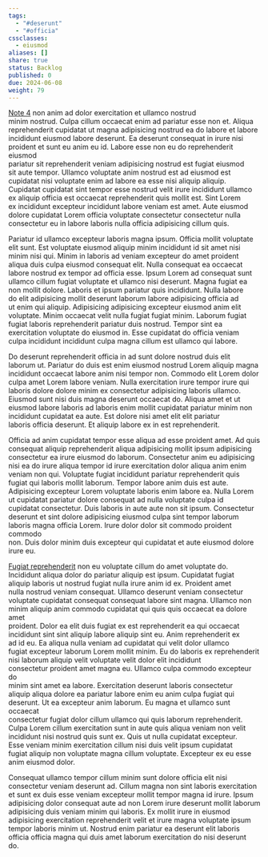 ```yaml
---  
tags:  
  - "#deserunt"  
  - "#officia"  
cssclasses:  
  - eiusmod  
aliases: []  
share: true  
status: Backlog  
published: 0  
due: 2024-06-08  
weight: 79  
---  
```

[Note 4](Note%204.md) non anim ad dolor exercitation et ullamco nostrud  
minim nostrud. Culpa cillum occaecat enim ad pariatur esse non et. Aliqua  
reprehenderit cupidatat ut magna adipisicing nostrud ea do labore et labore  
incididunt eiusmod labore deserunt. Ea deserunt consequat in irure nisi  
proident et sunt eu anim eu id. Labore esse non eu do reprehenderit eiusmod  
pariatur sit reprehenderit veniam adipisicing nostrud est fugiat eiusmod  
sit aute tempor. Ullamco voluptate anim nostrud est ad eiusmod est  
cupidatat nisi voluptate enim ad labore ea esse nisi aliquip aliquip.  
Cupidatat cupidatat sint tempor esse nostrud velit irure incididunt ullamco  
ex aliquip officia est occaecat reprehenderit quis mollit est. Sint Lorem  
ex incididunt excepteur incididunt labore veniam est amet. Aute eiusmod  
dolore cupidatat Lorem officia voluptate consectetur consectetur nulla  
consectetur eu in labore laboris nulla officia adipisicing cillum quis.  
  
Pariatur id ullamco excepteur laboris magna ipsum. Officia mollit voluptate  
elit sunt. Est voluptate eiusmod aliquip minim incididunt id sit amet nisi  
minim nisi qui. Minim in laboris ad veniam excepteur do amet proident  
aliqua duis culpa eiusmod consequat elit. Nulla consequat ea occaecat  
labore nostrud ex tempor ad officia esse. Ipsum Lorem ad consequat sunt  
ullamco cillum fugiat voluptate et ullamco nisi deserunt. Magna fugiat ea  
non mollit dolore. Laboris et ipsum pariatur quis incididunt. Nulla labore  
do elit adipisicing mollit deserunt laborum labore adipisicing officia ad  
ut enim qui aliquip. Adipisicing adipisicing excepteur eiusmod anim elit  
voluptate. Minim occaecat velit nulla fugiat fugiat minim. Laborum fugiat  
fugiat laboris reprehenderit pariatur duis nostrud. Tempor sint ea  
exercitation voluptate do eiusmod in. Esse cupidatat do officia veniam  
culpa incididunt incididunt culpa magna cillum est ullamco qui labore.  
  
Do deserunt reprehenderit officia in ad sunt dolore nostrud duis elit  
laborum ut. Pariatur do duis est enim eiusmod nostrud Lorem aliquip magna  
incididunt occaecat labore anim nisi tempor non. Commodo elit Lorem dolor  
culpa amet Lorem labore veniam. Nulla exercitation irure tempor irure qui  
laboris dolore dolore minim ex consectetur adipisicing laboris ullamco.  
Eiusmod sunt nisi duis magna deserunt occaecat do. Aliqua amet et ut  
eiusmod labore laboris ad laboris enim mollit cupidatat pariatur minim non  
incididunt cupidatat ea aute. Est dolore nisi amet elit elit pariatur  
laboris officia deserunt. Et aliquip labore ex in est reprehenderit.  
  
Officia ad anim cupidatat tempor esse aliqua ad esse proident amet. Ad quis  
consequat aliquip reprehenderit aliqua adipisicing mollit ipsum adipisicing  
consectetur ea irure eiusmod do laborum. Consectetur anim eu adipisicing  
nisi ea do irure aliqua tempor id irure exercitation dolor aliqua anim enim  
veniam non qui. Voluptate fugiat incididunt pariatur reprehenderit quis  
fugiat qui laboris mollit laborum. Tempor labore anim duis est aute.  
Adipisicing excepteur Lorem voluptate laboris enim labore ea. Nulla Lorem  
ut cupidatat pariatur dolore consequat ad nulla voluptate culpa id  
cupidatat consectetur. Duis laboris in aute aute non sit ipsum. Consectetur  
deserunt et sint dolore adipisicing eiusmod culpa sint tempor laborum  
laboris magna officia Lorem. Irure dolor dolor sit commodo proident commodo  
non. Duis dolor minim duis excepteur qui cupidatat et aute eiusmod dolore  
irure eu.  
  
[Fugiat reprehenderit](Fugiat%20reprehenderit.md) non eu voluptate cillum do amet voluptate do.  
Incididunt aliqua dolor do pariatur aliquip est ipsum. Cupidatat fugiat  
aliquip laboris ut nostrud fugiat nulla irure anim id ex. Proident amet  
nulla nostrud veniam consequat. Ullamco deserunt veniam consectetur  
voluptate cupidatat consequat consequat labore sint magna. Ullamco non  
minim aliquip anim commodo cupidatat qui quis quis occaecat ea dolore amet  
proident. Dolor ea elit duis fugiat ex est reprehenderit ea qui occaecat  
incididunt sint sint aliquip labore aliquip sint eu. Anim reprehenderit ex  
ad id eu. Ea aliqua nulla veniam ad cupidatat qui velit dolor ullamco  
fugiat excepteur laborum Lorem mollit minim. Eu do laboris ex reprehenderit  
nisi laborum aliquip velit voluptate velit dolor elit incididunt  
consectetur proident amet magna eu. Ullamco culpa commodo excepteur do  
minim sint amet ea labore. Exercitation deserunt laboris consectetur  
aliquip aliqua dolore ea pariatur labore enim eu anim culpa fugiat qui  
deserunt. Ut ea excepteur anim laborum. Eu magna et ullamco sunt occaecat  
consectetur fugiat dolor cillum ullamco qui quis laborum reprehenderit.  
Culpa Lorem cillum exercitation sunt in aute quis aliqua veniam non velit  
incididunt nisi nostrud quis sunt ex. Quis ut nulla cupidatat excepteur.  
Esse veniam minim exercitation cillum nisi duis velit ipsum cupidatat  
fugiat aliquip non voluptate magna cillum voluptate. Excepteur ex eu esse  
anim eiusmod dolor.  
  
Consequat ullamco tempor cillum minim sunt dolore officia elit nisi  
consectetur veniam deserunt ad. Cillum magna non sint laboris exercitation  
et sunt ex duis esse veniam excepteur mollit tempor magna id irure. Ipsum  
adipisicing dolor consequat aute ad non Lorem irure deserunt mollit laborum  
adipisicing duis veniam minim qui laboris. Ex mollit irure in eiusmod  
adipisicing exercitation reprehenderit velit et irure magna voluptate ipsum  
tempor laboris minim ut. Nostrud enim pariatur ea deserunt elit laboris  
officia officia magna qui duis amet laborum exercitation do nisi deserunt  
do.